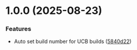 # 1.0.0 (2025-08-23)


### Features

* Auto set build number for UCB builds ([5840d22](https://github.com/freakshowstudio/com.freakshowstudio.ucb-buildnumber/commit/5840d2225ee75d6a07fb7a1b0e6939b1db872503))
